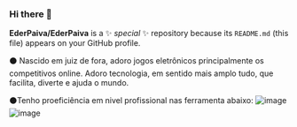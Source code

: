 ### Hi there 👋


**EderPaiva/EderPaiva** is a ✨ _special_ ✨ repository because its `README.md` (this file) appears on your GitHub profile.

:black_circle: Nascido em juiz de fora, adoro jogos eletrônicos principalmente os competitivos online.
Adoro tecnologia, em sentido mais amplo tudo, que facilita, diverte e ajuda o mundo.

:black_circle:Tenho proeficiência em nivel profissional nas ferramenta abaixo:
![image](https://user-images.githubusercontent.com/57035941/125870274-5e00d978-4d4e-48b7-a4eb-2a7cd59a9f73.png)
![image](https://user-images.githubusercontent.com/57035941/125870315-556c5d44-a80b-48d6-b7b5-569a4c137b0b.png)









